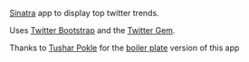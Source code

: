 [Sinatra](http://www.sinatrarb.com/) app to display top twitter trends.

Uses [Twitter Bootstrap](http://twitter.github.com/bootstrap/) and the [Twitter Gem](http://rdoc.info/gems/twitter).

Thanks to [Tushar Pokle](https://github.com/pokle) for the [boiler plate](https://github.com/pokle/sinatra-bootstrap) version of this app

